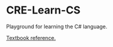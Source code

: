 # CRE-Learn-CS
Playground for learning the C# language.

[Textbook reference.](https://mycomputersciencebooks.files.wordpress.com/2017/08/c-6-0-in-a-nutshell.pdf)
